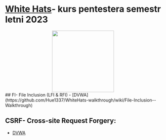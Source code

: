 # [White Hats](https://whitehats.pwr.edu.pl/)- kurs pentestera semestr letni 2023
<center>
<img src="https://whitehats.pwr.edu.pl/assets/images/logo.png" width=200 height=auto>
</center>
## FI- File Inclusion (LFI & RFI)
- [DVWA](https://github.com/Hue1337/WhiteHats-walkthrough/wiki/File-Inclusion--Walkthrough)
 
## CSRF- Cross-site Request Forgery:
 - [DVWA]()

